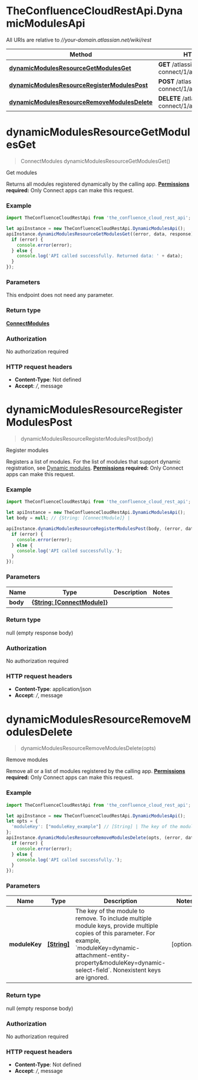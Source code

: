 # TheConfluenceCloudRestApi.DynamicModulesApi

All URIs are relative to *//your-domain.atlassian.net/wiki/rest*

Method | HTTP request | Description
------------- | ------------- | -------------
[**dynamicModulesResourceGetModulesGet**](DynamicModulesApi.md#dynamicModulesResourceGetModulesGet) | **GET** /atlassian-connect/1/app/module/dynamic | Get modules
[**dynamicModulesResourceRegisterModulesPost**](DynamicModulesApi.md#dynamicModulesResourceRegisterModulesPost) | **POST** /atlassian-connect/1/app/module/dynamic | Register modules
[**dynamicModulesResourceRemoveModulesDelete**](DynamicModulesApi.md#dynamicModulesResourceRemoveModulesDelete) | **DELETE** /atlassian-connect/1/app/module/dynamic | Remove modules

<a name="dynamicModulesResourceGetModulesGet"></a>
# **dynamicModulesResourceGetModulesGet**
> ConnectModules dynamicModulesResourceGetModulesGet()

Get modules

Returns all modules registered dynamically by the calling app.  **[Permissions](#permissions) required:** Only Connect apps can make this request.

### Example
```javascript
import TheConfluenceCloudRestApi from 'the_confluence_cloud_rest_api';

let apiInstance = new TheConfluenceCloudRestApi.DynamicModulesApi();
apiInstance.dynamicModulesResourceGetModulesGet((error, data, response) => {
  if (error) {
    console.error(error);
  } else {
    console.log('API called successfully. Returned data: ' + data);
  }
});
```

### Parameters
This endpoint does not need any parameter.

### Return type

[**ConnectModules**](ConnectModules.md)

### Authorization

No authorization required

### HTTP request headers

 - **Content-Type**: Not defined
 - **Accept**: */*, message

<a name="dynamicModulesResourceRegisterModulesPost"></a>
# **dynamicModulesResourceRegisterModulesPost**
> dynamicModulesResourceRegisterModulesPost(body)

Register modules

Registers a list of modules. For the list of modules that support dynamic registration, see [Dynamic modules](https://developer.atlassian.com/cloud/confluence/dynamic-modules/).  **[Permissions](#permissions) required:** Only Connect apps can make this request.

### Example
```javascript
import TheConfluenceCloudRestApi from 'the_confluence_cloud_rest_api';

let apiInstance = new TheConfluenceCloudRestApi.DynamicModulesApi();
let body = null; // {String: [ConnectModule]} | 

apiInstance.dynamicModulesResourceRegisterModulesPost(body, (error, data, response) => {
  if (error) {
    console.error(error);
  } else {
    console.log('API called successfully.');
  }
});
```

### Parameters

Name | Type | Description  | Notes
------------- | ------------- | ------------- | -------------
 **body** | [**{String: [ConnectModule]}**](Object.md)|  | 

### Return type

null (empty response body)

### Authorization

No authorization required

### HTTP request headers

 - **Content-Type**: application/json
 - **Accept**: */*, message

<a name="dynamicModulesResourceRemoveModulesDelete"></a>
# **dynamicModulesResourceRemoveModulesDelete**
> dynamicModulesResourceRemoveModulesDelete(opts)

Remove modules

Remove all or a list of modules registered by the calling app.  **[Permissions](#permissions) required:** Only Connect apps can make this request.

### Example
```javascript
import TheConfluenceCloudRestApi from 'the_confluence_cloud_rest_api';

let apiInstance = new TheConfluenceCloudRestApi.DynamicModulesApi();
let opts = { 
  'moduleKey': ["moduleKey_example"] // [String] | The key of the module to remove. To include multiple module keys, provide multiple copies of this parameter. For example, `moduleKey=dynamic-attachment-entity-property&moduleKey=dynamic-select-field`. Nonexistent keys are ignored.
};
apiInstance.dynamicModulesResourceRemoveModulesDelete(opts, (error, data, response) => {
  if (error) {
    console.error(error);
  } else {
    console.log('API called successfully.');
  }
});
```

### Parameters

Name | Type | Description  | Notes
------------- | ------------- | ------------- | -------------
 **moduleKey** | [**[String]**](String.md)| The key of the module to remove. To include multiple module keys, provide multiple copies of this parameter. For example, &#x60;moduleKey&#x3D;dynamic-attachment-entity-property&amp;moduleKey&#x3D;dynamic-select-field&#x60;. Nonexistent keys are ignored. | [optional] 

### Return type

null (empty response body)

### Authorization

No authorization required

### HTTP request headers

 - **Content-Type**: Not defined
 - **Accept**: */*, message

